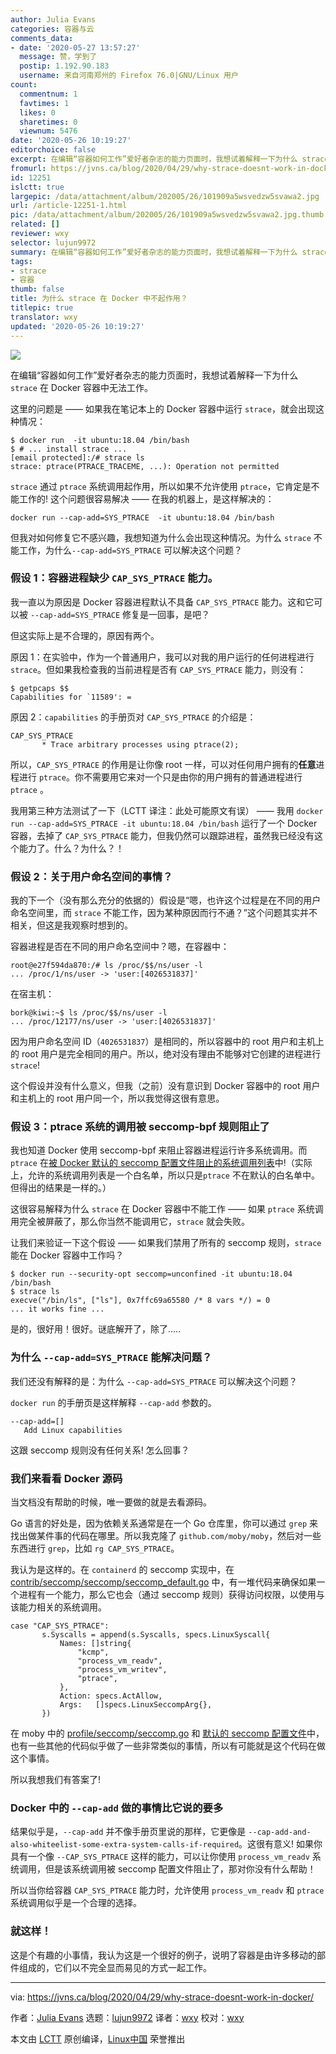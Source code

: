 ```yaml
---
author: Julia Evans
categories: 容器与云
comments_data:
- date: '2020-05-27 13:57:27'
  message: 赞，学到了
  postip: 1.192.90.183
  username: 来自河南郑州的 Firefox 76.0|GNU/Linux 用户
count:
  commentnum: 1
  favtimes: 1
  likes: 0
  sharetimes: 0
  viewnum: 5476
date: '2020-05-26 10:19:27'
editorchoice: false
excerpt: 在编辑“容器如何工作”爱好者杂志的能力页面时，我想试着解释一下为什么 strace 在 Docker 容器中无法工作。
fromurl: https://jvns.ca/blog/2020/04/29/why-strace-doesnt-work-in-docker/
id: 12251
islctt: true
largepic: /data/attachment/album/202005/26/101909a5wsvedzw5svawa2.jpg
url: /article-12251-1.html
pic: /data/attachment/album/202005/26/101909a5wsvedzw5svawa2.jpg.thumb.jpg
related: []
reviewer: wxy
selector: lujun9972
summary: 在编辑“容器如何工作”爱好者杂志的能力页面时，我想试着解释一下为什么 strace 在 Docker 容器中无法工作。
tags:
- strace
- 容器
thumb: false
title: 为什么 strace 在 Docker 中不起作用？
titlepic: true
translator: wxy
updated: '2020-05-26 10:19:27'
---
```


![](/data/attachment/album/202005/26/101909a5wsvedzw5svawa2.jpg)


在编辑“容器如何工作”爱好者杂志的能力页面时，我想试着解释一下为什么 `strace` 在 Docker 容器中无法工作。


这里的问题是 —— 如果我在笔记本上的 Docker 容器中运行 `strace`，就会出现这种情况：



```
$ docker run  -it ubuntu:18.04 /bin/bash
$ # ... install strace ...
[email protected]:/# strace ls
strace: ptrace(PTRACE_TRACEME, ...): Operation not permitted
```

`strace` 通过 `ptrace` 系统调用起作用，所以如果不允许使用 `ptrace`，它肯定是不能工作的! 这个问题很容易解决 —— 在我的机器上，是这样解决的：



```
docker run --cap-add=SYS_PTRACE  -it ubuntu:18.04 /bin/bash
```

但我对如何修复它不感兴趣，我想知道为什么会出现这种情况。为什么 `strace` 不能工作，为什么`--cap-add=SYS_PTRACE` 可以解决这个问题？


### 假设 1：容器进程缺少 `CAP_SYS_PTRACE` 能力。


我一直以为原因是 Docker 容器进程默认不具备 `CAP_SYS_PTRACE` 能力。这和它可以被 `--cap-add=SYS_PTRACE` 修复是一回事，是吧？


但这实际上是不合理的，原因有两个。


原因 1：在实验中，作为一个普通用户，我可以对我的用户运行的任何进程进行 `strace`。但如果我检查我的当前进程是否有 `CAP_SYS_PTRACE` 能力，则没有：



```
$ getpcaps $$
Capabilities for `11589': =
```

原因 2：`capabilities` 的手册页对 `CAP_SYS_PTRACE` 的介绍是：



```
CAP_SYS_PTRACE
       * Trace arbitrary processes using ptrace(2);
```

所以，`CAP_SYS_PTRACE` 的作用是让你像 root 一样，可以对任何用户拥有的**任意**进程进行 `ptrace`。你不需要用它来对一个只是由你的用户拥有的普通进程进行 `ptrace` 。


我用第三种方法测试了一下（LCTT 译注：此处可能原文有误） —— 我用 `docker run --cap-add=SYS_PTRACE -it ubuntu:18.04 /bin/bash` 运行了一个 Docker 容器，去掉了 `CAP_SYS_PTRACE` 能力，但我仍然可以跟踪进程，虽然我已经没有这个能力了。什么？为什么？！


### 假设 2：关于用户命名空间的事情？


我的下一个（没有那么充分的依据的）假设是“嗯，也许这个过程是在不同的用户命名空间里，而 `strace` 不能工作，因为某种原因而行不通？”这个问题其实并不相关，但这是我观察时想到的。


容器进程是否在不同的用户命名空间中？嗯，在容器中：



```
root@e27f594da870:/# ls /proc/$$/ns/user -l
... /proc/1/ns/user -> 'user:[4026531837]'
```

在宿主机：



```
bork@kiwi:~$ ls /proc/$$/ns/user -l
... /proc/12177/ns/user -> 'user:[4026531837]'
```

因为用户命名空间 ID（`4026531837`）是相同的，所以容器中的 root 用户和主机上的 root 用户是完全相同的用户。所以，绝对没有理由不能够对它创建的进程进行 `strace`!


这个假设并没有什么意义，但我（之前）没有意识到 Docker 容器中的 root 用户和主机上的 root 用户同一个，所以我觉得这很有意思。


### 假设 3：ptrace 系统的调用被 seccomp-bpf 规则阻止了


我也知道 Docker 使用 seccomp-bpf 来阻止容器进程运行许多系统调用。而 `ptrace` 在[被 Docker 默认的 seccomp 配置文件阻止的系统调用列表](https://docs.docker.com/engine/security/seccomp/)中!（实际上，允许的系统调用列表是一个白名单，所以只是`ptrace` 不在默认的白名单中。但得出的结果是一样的。）


这很容易解释为什么 `strace` 在 Docker 容器中不能工作 —— 如果 `ptrace` 系统调用完全被屏蔽了，那么你当然不能调用它，`strace` 就会失败。


让我们来验证一下这个假设 —— 如果我们禁用了所有的 seccomp 规则，`strace` 能在 Docker 容器中工作吗？



```
$ docker run --security-opt seccomp=unconfined -it ubuntu:18.04  /bin/bash
$ strace ls
execve("/bin/ls", ["ls"], 0x7ffc69a65580 /* 8 vars */) = 0
... it works fine ...
```

是的，很好用！很好。谜底解开了，除了…..


### 为什么 `--cap-add=SYS_PTRACE` 能解决问题？


我们还没有解释的是：为什么 `--cap-add=SYS_PTRACE` 可以解决这个问题？


`docker run` 的手册页是这样解释 `--cap-add` 参数的。



```
--cap-add=[]
   Add Linux capabilities
```

这跟 seccomp 规则没有任何关系! 怎么回事？


### 我们来看看 Docker 源码


当文档没有帮助的时候，唯一要做的就是去看源码。


Go 语言的好处是，因为依赖关系通常是在一个 Go 仓库里，你可以通过 `grep` 来找出做某件事的代码在哪里。所以我克隆了 `github.com/moby/moby`，然后对一些东西进行 `grep`，比如 `rg CAP_SYS_PTRACE`。


我认为是这样的。在 `containerd` 的 seccomp 实现中，在 [contrib/seccomp/seccomp/seccomp\_default.go](https://github.com/containerd/containerd/blob/4be98fa28b62e8a012491d655a4d6818ef87b080/contrib/seccomp/seccomp_default.go#L527-L537) 中，有一堆代码来确保如果一个进程有一个能力，那么它也会（通过 seccomp 规则）获得访问权限，以使用与该能力相关的系统调用。



```
case "CAP_SYS_PTRACE":
       s.Syscalls = append(s.Syscalls, specs.LinuxSyscall{
           Names: []string{
               "kcmp",
               "process_vm_readv",
               "process_vm_writev",
               "ptrace",
           },
           Action: specs.ActAllow,
           Args:   []specs.LinuxSeccompArg{},
       })
```

在 moby 中的 [profile/seccomp/seccomp.go](https://github.com/moby/moby/blob/cc0dfb6e7b22ad120c60a9ce770ea15415767cf9/profiles/seccomp/seccomp.go#L126-L132) 和 [默认的 seccomp 配置文件](https://github.com/moby/moby/blob/master/profiles/seccomp/default.json#L723-L739)中，也有一些其他的代码似乎做了一些非常类似的事情，所以有可能就是这个代码在做这个事情。


所以我想我们有答案了!


### Docker 中的 `--cap-add` 做的事情比它说的要多


结果似乎是，`--cap-add` 并不像手册页里说的那样，它更像是 `--cap-add-and-also-whiteelist-some-extra-system-calls-if-required`。这很有意义! 如果你具有一个像 `--CAP_SYS_PTRACE` 这样的能力，可以让你使用 `process_vm_readv` 系统调用，但是该系统调用被 seccomp 配置文件阻止了，那对你没有什么帮助！


所以当你给容器 `CAP_SYS_PTRACE` 能力时，允许使用 `process_vm_readv` 和 `ptrace` 系统调用似乎是一个合理的选择。


### 就这样！


这是个有趣的小事情，我认为这是一个很好的例子，说明了容器是由许多移动的部件组成的，它们以不完全显而易见的方式一起工作。




---


via: <https://jvns.ca/blog/2020/04/29/why-strace-doesnt-work-in-docker/>


作者：[Julia Evans](https://jvns.ca/) 选题：[lujun9972](https://github.com/lujun9972) 译者：[wxy](https://github.com/wxy) 校对：[wxy](https://github.com/wxy)


本文由 [LCTT](https://github.com/LCTT/TranslateProject) 原创编译，[Linux中国](https://linux.cn/) 荣誉推出